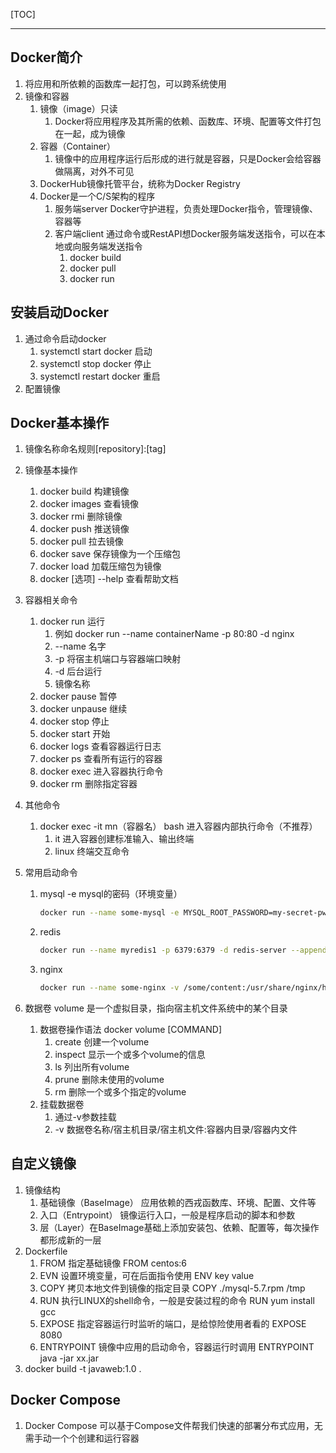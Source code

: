 [TOC]

------



## Docker简介

1. 将应用和所依赖的函数库一起打包，可以跨系统使用
2. 镜像和容器
    1. 镜像（image）只读
        1. Docker将应用程序及其所需的依赖、函数库、环境、配置等文件打包在一起，成为镜像
    2. 容器（Container）
        1. 镜像中的应用程序运行后形成的进行就是容器，只是Docker会给容器做隔离，对外不可见
    3. DockerHub镜像托管平台，统称为Docker Registry
    4. Docker是一个C/S架构的程序
        1. 服务端server Docker守护进程，负责处理Docker指令，管理镜像、容器等
        2. 客户端client 通过命令或RestAPI想Docker服务端发送指令，可以在本地或向服务端发送指令
            1. docker build
            2. docker pull
            3. docker run

## 安装启动Docker

1. 通过命令启动docker
   1. systemctl start docker 启动
   2. systemctl stop docker 停止
   3. systemctl restart docker 重启
2. 配置镜像

## Docker基本操作

1. 镜像名称命名规则[repository]:[tag]

2. 镜像基本操作

   1. docker build 构建镜像
   2. docker images 查看镜像
   3. docker rmi 删除镜像
   4. docker push 推送镜像
   5. docker pull 拉去镜像
   6. docker save 保存镜像为一个压缩包
   7. docker load 加载压缩包为镜像
   8. docker [选项] --help 查看帮助文档

3. 容器相关命令

   1. docker run 运行
      1. 例如 docker run --name containerName -p 80:80 -d nginx
      2. --name 名字
      3. -p 将宿主机端口与容器端口映射
      4. -d 后台运行
      5. 镜像名称
   2. docker pause 暂停
   3. docker unpause 继续
   4. docker stop 停止
   5. docker start 开始
   6. docker logs 查看容器运行日志
   7. docker ps 查看所有运行的容器
   8. docker exec 进入容器执行命令
   9. docker rm 删除指定容器

4. 其他命令

   1. docker exec -it mn（容器名） bash 进入容器内部执行命令（不推荐）
      1. it 进入容器创建标准输入、输出终端
      2. linux 终端交互命令

5. 常用启动命令

   1. mysql -e mysql的密码（环境变量）

      ```bash
      docker run --name some-mysql -e MYSQL_ROOT_PASSWORD=my-secret-pw -d mysql:tag
      ```

   2. redis

      ```bash
      docker run --name myredis1 -p 6379:6379 -d redis-server --appendonly yse
      ```

   3. nginx

      ```bash
      docker run --name some-nginx -v /some/content:/usr/share/nginx/html:ro -d nginx
      ```

      

6. 数据卷 volume 是一个虚拟目录，指向宿主机文件系统中的某个目录

   1. 数据卷操作语法 docker volume [COMMAND]
      1. create 创建一个volume
      2. inspect 显示一个或多个volume的信息
      3. ls 列出所有volume
      4. prune 删除未使用的volume
      5. rm 删除一个或多个指定的volume
   2. 挂载数据卷
      1. 通过-v参数挂载
      2. -v 数据卷名称/宿主机目录/宿主机文件:容器内目录/容器内文件

## 自定义镜像

1. 镜像结构
   1. 基础镜像（BaseImage） 应用依赖的西戎函数库、环境、配置、文件等
   2. 入口（Entrypoint） 镜像运行入口，一般是程序启动的脚本和参数
   3. 层（Layer）在BaseImage基础上添加安装包、依赖、配置等，每次操作都形成新的一层
2. Dockerfile
   1. FROM 指定基础镜像 FROM centos:6
   2. EVN 设置环境变量，可在后面指令使用 ENV key value
   3. COPY 拷贝本地文件到镜像的指定目录 COPY ./mysql-5.7.rpm /tmp
   4. RUN 执行LINUX的shell命令，一般是安装过程的命令 RUN yum install gcc
   5. EXPOSE 指定容器运行时监听的端口，是给惊险使用者看的 EXPOSE 8080
   6. ENTRYPOINT 镜像中应用的启动命令，容器运行时调用 ENTRYPOINT java -jar xx.jar
3. docker build -t javaweb:1.0 .

## Docker Compose

1. Docker Compose 可以基于Compose文件帮我们快速的部署分布式应用，无需手动一个个创建和运行容器